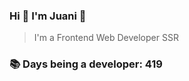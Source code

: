 ### Hi 👋 I&#39;m Juani 🦁

> I&#39;m a Frontend Web Developer SSR

### 📚 Days being a developer: 419
